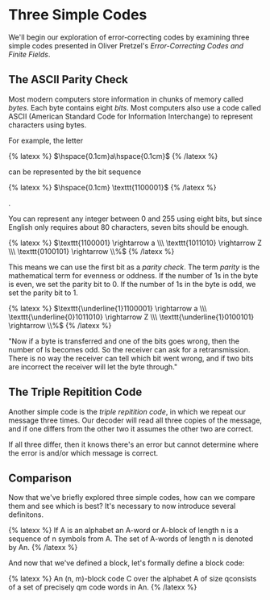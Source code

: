# Three Simple Codes

We'll begin our exploration of error-correcting codes by examining three simple codes presented in Oliver Pretzel's _Error-Correcting Codes and Finite Fields_.

## The ASCII Parity Check
Most modern computers store information in chunks of memory called _bytes_. Each byte contains eight _bits_. Most computers also use a code called ASCII (American Standard Code for Information Interchange) to represent characters using bytes.

For example, the letter  

{% latexx %}
$\hspace{0.1cm}a\hspace{0.1cm}$ 
{% /latexx %} 

 can be represented by the bit sequence

{% latexx %}
$\hspace{0.1cm} \texttt{1100001}$
{% /latexx %}

.

You can represent any integer between 0 and 255 using eight bits, but since English only requires about 80 characters, seven bits should be enough.

{% latexx %}
$\texttt{1100001} \rightarrow a \\\ \texttt{1011010} \rightarrow Z \\\ \texttt{0100101} \rightarrow \\%$
{% /latexx %}

This means we can use the first bit as a _parity check_. The term _parity_ is the mathematical term for evenness or oddness. If the number of 1s in the byte is even, we set the parity bit to 0. If the number of 1s in the byte is odd, we set the parity bit to 1.

{% latexx %}
$\texttt{\underline{1}1100001} \rightarrow a \\\ \texttt{\underline{0}1011010} \rightarrow Z \\\ \texttt{\underline{1}0100101} \rightarrow \\%$
{% /latexx %}

"Now if a byte is transferred and one of the bits goes wrong, then the number of ls becomes odd. So the receiver can ask for a retransmission. There is no way the receiver can tell which bit went wrong, and if two bits are incorrect the receiver will let the byte through."

## The Triple Repitition Code
Another simple code is the _triple repitition code_, in which we repeat our message three times. Our decoder will read all three copies of the message, and if one differs from the other two it assumes the other two are correct.

If all three differ, then it knows there's an error but cannot determine where the error is and/or which message is correct.

## Comparison
Now that we've briefly explored three simple codes, how can we compare them and see which is best? It's necessary to now introduce several definitons.

{% latexx %}
$\textrm{If A is an alphabet an A-word or A-block of length n is a sequence of n symbols from A. The set of A-words of length n is denoted by An.}$
{% /latexx %}

And now that we've defined a block, let's formally define a block code:

{% latexx %}
$\textrm{An (n, m)-block code C over the alphabet A of size qconsists of a set of precisely qm code words in An.}$
{% /latexx %}